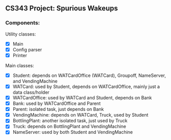 ## CS343 Project: Spurious Wakeups

### Components:

Utility classes:
- [x] Main
- [x] Config parser
- [x] Printer

Main classes:
- [x] Student: depends on WATCardOffice (WATCard), Groupoff, NameServer, and VendingMachine
- [x] WATCard: used by Student, depends on WATCardOffice, mainly just a data class/holder
- [x] WATCardOffice: used by WATCard and Student, depends on Bank
- [x] Bank: used by WATCardOffice and Parent
- [x] Parent: isolated task, just depends on Bank
- [x] VendingMachine: depends on WATCard, Truck, used by Student
- [x] BottlingPlant: another isolated task, just used by Truck
- [x] Truck: depends on BottlingPlant and VendingMachine
- [x] NameServer: used by both Student and VendingMachine
